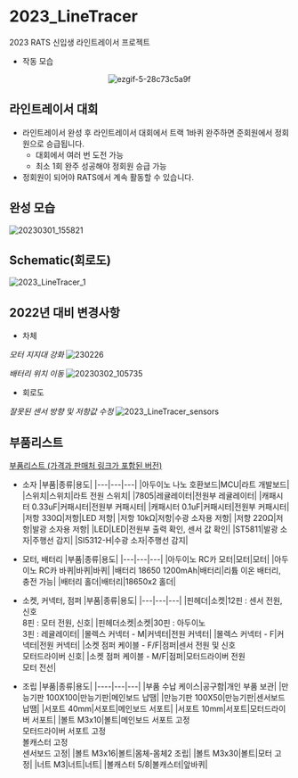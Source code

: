 # 2023_LineTracer

2023 RATS 신입생 라인트레이서 프로젝트
- 작동 모습

<div align=center>
    
![ezgif-5-28c73c5a9f](https://github.com/RATS-make-robot/2023_LineTracer/assets/68770209/e446edbc-0c1a-463e-938e-ef72ba596d17)
</div>

## 라인트레이서 대회
- 라인트레이서 완성 후 라인트레이서 대회에서 트랙 1바퀴 완주하면 준회원에서 정회원으로 승급됩니다.
    - 대회에서 여러 번 도전 가능
    - 최소 1회 완주 성공해야 정회원 승급 가능
- 정회원이 되어야 RATS에서 계속 활동할 수 있습니다.

## 완성 모습

![20230301_155821](https://user-images.githubusercontent.com/68770209/226085467-d1575ad6-2522-4858-9c3e-a1780fda12e6.jpg)

## Schematic(회로도)
![2023_LineTracer_1](https://user-images.githubusercontent.com/68770209/226084867-f8758c74-1c60-4bd4-bbbc-3f401301a493.png)

## 2022년 대비 변경사항
- 차체

_모터 지지대 강화_
![230226](https://user-images.githubusercontent.com/68770209/226085409-d56b6ed5-345c-4c60-814d-5e5c09f153eb.png)

_배터리 위치 이동_
![20230302_105735](https://user-images.githubusercontent.com/68770209/226084952-f8f98ebe-845b-4b4d-a9c4-8cc974c7626a.jpg)

- 회로도

_잘못된 센서 방향 및 저항값 수정_
![2023_LineTracer_sensors](https://user-images.githubusercontent.com/68770209/226085589-e0334ce4-1ff3-4683-abfc-ae203f36912f.png)

## 부품리스트

[부품리스트 (가격과 판매처 링크가 포함된 버전)](https://mokhwasomssi.notion.site/bc81dec099644cce938beb7883b7c5f4)
- 소자
    |부품|종류|용도|
    |---|---|---|
    |아두이노 나노 호환보드|MCU|라트 개발보드|  
    |스위치|스위치|라트 전원 스위치|
    |7805|레귤레이터|전원부 레귤레이터|
    |캐패시터 0.33uF|커패시터|전원부 커패시터|
    |캐패시터 0.1uF|커패시터|전원부 커패시터|
    |저항 330Ω|저항|LED 저항|
    |저항 10kΩ|저항|수광 소자용 저항|
    |저항 220Ω|저항|발광 소자용 저항|
    |LED|LED|전원부 출력 확인, 센서 값 확인|
    |ST5811|발광 소자|주행선 감지|
    |SI5312-H|수광 소자|주행선 감지|

- 모터, 배터리
  |부품|종류|용도|
  |---|---|---|
  |아두이노 RC카 모터|모터|모터|
  |아두이노 RC카 바퀴|바퀴|바퀴|
  |배터리 18650 1200mAh|배터리|리튬 이온 배터리, 충전 가능|
  |배터리 홀더|배터리|18650x2 홀더|

- 소켓, 커넥터, 점퍼
  |부품|종류|용도|
  |---|---|---|
  |핀헤더|소켓|12핀 : 센서 전원, 신호  </br> 8핀 : 모터 전원, 신호|
  |핀헤더소켓|소켓|30핀 : 아두이노</br>3핀 : 레귤레이터|
  |몰렉스 커넥터 - M|커넥터|전원 커넥터|
  |몰렉스 커넥터 - F|커넥터|전원 커넥터|
  |소켓 점퍼 케이블 - F/F|점퍼|센서 전원 및 신호</br>모터드라이버 신호|
  |소켓 점퍼 케이블 - M/F|점퍼|모터드라이버 전원</br>모터 전선|

- 조립
  |부품|종류|용도|
  |----|---|---|
  |부품 수납 케이스|공구함|개인 부품 보관|
  |만능기판 100X100|만능기판|메인보드 납땜|
  |만능기판 100X50|만능기판|센서보드 납땜|
  |서포트 40mm|서포트|메인보드 서포트|
  |서포트 10mm|서포트|모터드라이버 서포트|
  |볼트 M3x10|볼트|메인보드 서포트 고정</br>모터드라이버 서포트 고정</br>볼캐스터 고정</br>센서보드 고정|
  |볼트 M3x16|볼트|몸체-몸체2 조립|
  |볼트 M3x30|볼트|모터 고정|
  |너트 M3|너트|너트|
  |볼캐스터 5/8|볼캐스터|앞바퀴|
